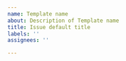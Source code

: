 ```yaml
---
name: Template name
about: Description of Template name
title: Issue default title
labels: ''
assignees: ''

---
```




